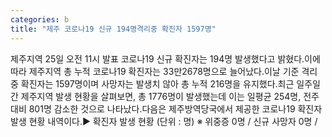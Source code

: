 ```yaml
---
categories: b
title: "제주 코로나19 신규 194명격리중 확진자 1597명"
---
```

제주지역 25일 오전 11시 발표 코로나19 신규 확진자는 194명 발생했다고 밝혔다.이에따라 제주지역 총 누적 코로나19 확진자는 33만2678명으로 늘어났다.이날 기준 격리중 확진자는 1597명이며 사망자는 발생치 않아 총 누적 216명을 유지했다.최근 일주일간 제주지역 발생 현황을 살펴보면, 총 1776명이 발생했는데 이는 일평균 254명, 전주 대비 801명 감소한 것으로 나타났다.다음은 제주방역당국에서 제공한 코로나19 확진자 발생 현황 내역이다.▶ 확진자 발생 현황 (단위 : 명) ※ 위중증 0명 / 신규 사망자 0명 /